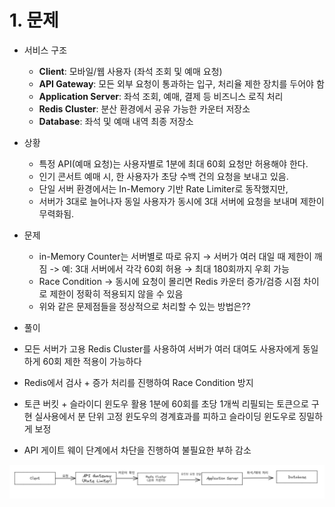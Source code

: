 # 1. 문제

- 서비스 구조

  - **Client**: 모바일/웹 사용자 (좌석 조회 및 예매 요청)
  - **API Gateway**: 모든 외부 요청이 통과하는 입구, 처리율 제한 장치를 두어야 함
  - **Application Server**: 좌석 조회, 예매, 결제 등 비즈니스 로직 처리
  - **Redis Cluster**: 분산 환경에서 공유 가능한 카운터 저장소
  - **Database**: 좌석 및 예매 내역 최종 저장소

- 상황

  - 특정 API(예매 요청)는 사용자별로 1분에 최대 60회 요청만 허용해야 한다.
  - 인기 콘서트 예매 시, 한 사용자가 초당 수백 건의 요청을 보내고 있음.
  - 단일 서버 환경에서는 In-Memory 기반 Rate Limiter로 동작했지만,
  - 서버가 3대로 늘어나자 동일 사용자가 동시에 3대 서버에 요청을 보내며 제한이 무력화됨.
  

- 문제
  - in-Memory Counter는 서버별로 따로 유지 → 서버가 여러 대일 때 제한이 깨짐
  -> 예: 3대 서버에서 각각 60회 허용 → 최대 180회까지 우회 가능
  - Race Condition
  -> 동시에 요청이 몰리면 Redis 카운터 증가/검증 시점 차이로 제한이 정확히 적용되지 않을 수 있음
  - 위와 같은 문제점들을 정상적으로 처리할 수 있는 방법은??


- 풀이
- 모든 서버가 고용 Redis Cluster를 사용하여 서버가 여러 대여도 사용자에게 동일하게 60회 제한 적용이 가능하다 
- Redis에서 검사 + 증가 처리를 진행하여 Race Condition 방지
- 토큰 버킷 + 슬라이디 윈도우 활용 1분에 60회를 초당 1개씩 리필되는 토큰으로 구현 실사용에서 분 단위 고정 윈도우의 경계효과를 피하고 슬라이딩 윈도우로 징밀하게 보정
- API 게이트 웨이 단계에서 차단을 진행하여 불필요한 부하 감소

![img.png](img/img.png)